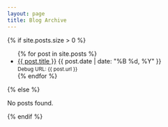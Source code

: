```yaml
---
layout: page
title: Blog Archive
---
```


{% if site.posts.size > 0 %}
  <ul>
    {% for post in site.posts %}
      <li>
        <a href="{{ post.url | relative_url }}">{{ post.title }}</a>
        <span class="post-date">{{ post.date | date: "%B %d, %Y" }}</span>
        <br><small>Debug URL: {{ post.url }}</small>
      </li>
    {% endfor %}
  </ul>
{% else %}
  <p>No posts found.</p>
{% endif %}